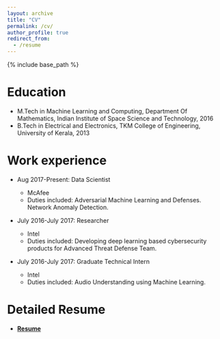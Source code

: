 ```yaml
---
layout: archive
title: "CV"
permalink: /cv/
author_profile: true
redirect_from:
  - /resume
---
```


{% include base_path %}

Education
======
* M.Tech in Machine Learning and Computing, Department Of Mathematics, Indian Institute of Space Science and Technology, 2016
* B.Tech in Electrical and Electronics, TKM College of Engineering, University of Kerala, 2013


Work experience
======
* Aug 2017-Present: Data Scientist
  * McAfee
  * Duties included: Adversarial Machine Learning and Defenses. Network Anomaly Detection.

* July 2016-July 2017: Researcher
  * Intel
  * Duties included: Developing deep learning based cybersecurity products for Advanced Threat Defense Team.

* July 2016-July 2017: Graduate Technical Intern
    * Intel
    * Duties included: Audio Understanding using Machine Learning.


Detailed Resume
======
* **[Resume](../files/vaisakh_WR.pdf)**
